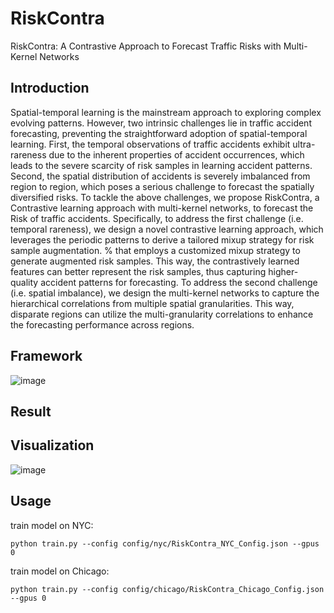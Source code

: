 # RiskContra
RiskContra: A Contrastive Approach to Forecast Traffic Risks with Multi-Kernel Networks

## Introduction
Spatial-temporal learning is the mainstream approach to exploring complex evolving patterns. However, two intrinsic challenges lie in traffic accident forecasting, preventing the straightforward adoption of spatial-temporal learning. First, the temporal observations of traffic accidents exhibit ultra-rareness due to the inherent properties of accident occurrences, which leads to the severe scarcity of risk samples in learning accident patterns. Second, the spatial distribution of accidents is severely imbalanced from region to region, which poses a serious challenge to forecast the spatially diversified risks. To tackle the above challenges, we propose RiskContra, a Contrastive learning approach with multi-kernel networks, to forecast the Risk of traffic accidents. Specifically, to address the first challenge (i.e. temporal rareness), we design a novel contrastive learning approach, which leverages the periodic patterns to derive a tailored mixup strategy for risk sample augmentation. 
% that employs a customized mixup strategy to generate augmented risk samples. This way, the contrastively learned features can better represent the risk samples, thus capturing higher-quality accident patterns for forecasting. To address the second challenge (i.e. spatial imbalance), we design the multi-kernel networks to capture the hierarchical correlations from multiple spatial granularities. This way, disparate regions can utilize the multi-granularity correlations to enhance the forecasting performance across regions. 

## Framework
![image](https://github.com/chenchl19941118/RiskContra/assets/25497533/b7bb1659-804e-418f-975d-46bcac5c667b)

## Result

## Visualization
![image](https://github.com/chenchl19941118/RiskContra/assets/25497533/4221b987-4597-4d00-9c74-c3a4d9d055fa)

## Usage

train model on NYC:
```
python train.py --config config/nyc/RiskContra_NYC_Config.json --gpus 0
```


train model on Chicago:
```
python train.py --config config/chicago/RiskContra_Chicago_Config.json --gpus 0
```




